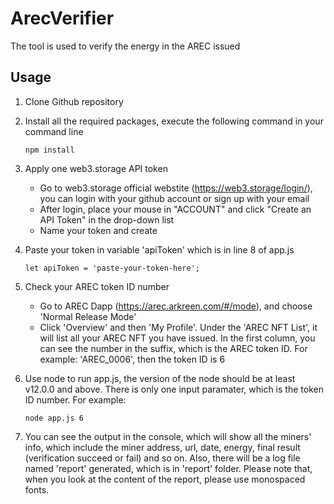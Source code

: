 # ArecVerifier
The tool is used to verify the energy in the AREC issued
## Usage
1. Clone Github repository
2. Install all the required packages, execute the following command in your command line
   ```
   npm install
   ```
3. Apply one web3.storage API token
	- Go to web3.storage official webstite (https://web3.storage/login/), you can login with your github account or sign up with your email
	- After login, place your mouse in "ACCOUNT" and click "Create an API Token" in the drop-down list
	- Name your token and create
4. Paste your token in variable 'apiToken' which is in line 8 of app.js
   ```
   let apiToken = 'paste-your-token-here';
   ```
5. Check your AREC token ID number
   - Go to AREC Dapp (https://arec.arkreen.com/#/mode), and choose 'Normal Release Mode'
   - Click 'Overview' and then 'My Profile'. Under the 'AREC NFT List', it will list all your AREC NFT you have issued. In the first column, you can see the number in the suffix, which is the AREC token ID. For example: 'AREC_0006', then the token ID is 6

6. Use node to run app.js, the version of the node should be at least v12.0.0 and above. There is only one input paramater, which is the token ID number. For example:
  
   ```
   node app.js 6
   ```
7. You can see the output in the console, which will show all the miners' info, which include the miner address, url, date, energy, final result (verification succeed or fail) and so on. Also, there will be a log file named 'report' generated, which is in 'report' folder. Please note that, when you look at the content of the report, please use monospaced fonts.
   
   

